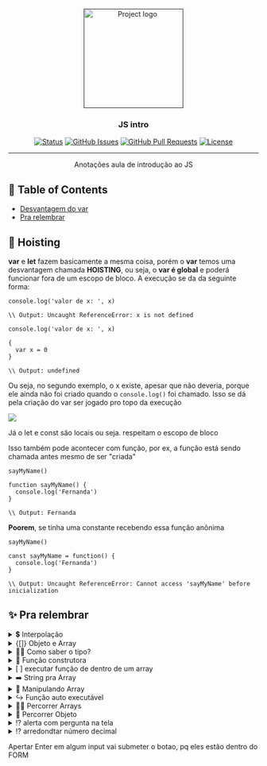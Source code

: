 <p align="center">
  <a href="" rel="noopener">
 <img width=200px height=200px src="https://upload.wikimedia.org/wikipedia/commons/thumb/6/6a/JavaScript-logo.png/800px-JavaScript-logo.png" alt="Project logo"></a>
</p>

<h3 align="center">JS intro</h3>

<div align="center">

[![Status](https://img.shields.io/badge/status-active-success.svg)]()
[![GitHub Issues](https://img.shields.io/github/issues/kylelobo/The-Documentation-Compendium.svg)](https://github.com/kylelobo/The-Documentation-Compendium/issues)
[![GitHub Pull Requests](https://img.shields.io/github/issues-pr/kylelobo/The-Documentation-Compendium.svg)](https://github.com/kylelobo/The-Documentation-Compendium/pulls)
[![License](https://img.shields.io/badge/license-MIT-blue.svg)](/LICENSE)

</div>

---

<p align="center"> Anotações aula de introdução ao JS
  <br> 
</p>

## 📝 Table of Contents

- [Desvantagem do var](#getting_started)
- [Pra relembrar](#relembrar)

## 🏁 Hoisting

<a name = "getting_started"></a>

<strong>var</strong> e <strong>let</strong> fazem basicamente a mesma coisa, porém o <strong>var</strong> temos uma desvantagem chamada <strong>HOISTING</strong>, ou seja, o <strong>var é global</strong> e poderá funcionar fora de um escopo de bloco. A execução se da da seguinte forma:

```
console.log('valor de x: ', x) 

\\ Output: Uncaught ReferenceError: x is not defined
```

```
console.log('valor de x: ', x)

{ 
  var x = 0 
} 

\\ Output: undefined
```

Ou seja, no segundo exemplo, o x existe, apesar que não deveria, porque ele ainda não foi criado quando o <code>console.log()</code> foi chamado. Isso se dá pela criação do var ser jogado pro topo da execução

<img src="https://www.tutorialsteacher.com/Content/images/js/hoisting.png">

Já o let e const são <string>locais</strong> ou seja. respeitam o escopo de bloco

Isso também pode acontecer com função, por ex, a função está sendo chamada antes mesmo de ser "criada"

```
sayMyName()

function sayMyName() {
  console.log('Fernanda')
}

\\ Output: Fernanda
```

<strong>Poorem</strong>, se tinha uma constante recebendo essa função anônima

```
sayMyName()

canst sayMyName = function() {
  console.log('Fernanda')
}

\\ Output: Uncaught ReferenceError: Cannot access 'sayMyName' before inicialization
```

## ✨ Pra relembrar

<a name = "relembrar"></a>

<details>
<summary>💲 Interpolação </summary>

Sintaxe pra relembrar 

```
console.log(' ${pessoa.nome} estuda ${pessoa.curso} ')
```

</details>

<details>
<summary>{[]} Objeto e Array </summary>

- [ Array, Array ] - 
  <span style="color: pink">colchetes</span>
- { tipo: objeto, objeto: true } -
  <span style="color: green">chaves</span>
  
  </details>

<details>
<summary>🕵️‍♀️ Como saber o tipo? </summary>

<code>
console.log( <span style="color: pink">typeof</span> variavel )
</code>
</details>

<details>
<summary>🚜 Função construtora </summary>

```
function Person(name) {
  this.name = name
  this.walk= function() {
    return this.name + " está andando"
  }
}

const mayk = new Person ("Mayk")
```

</details>

<details>
<summary>[ ] executar função de dentro de um array</summary>

```
const array = [
  "a",
  {"hey", "hou"},
  function() {
    return "alo"
  }
]

console.log(array[2]())
```

</details>

<details>
<summary>➡️ String pra Array</summary>

```
console.log(Array.from("Fernanda"))
```

</details>

<details>
<summary>🔋 Manipulando Array</summary>

- Inserir no final do array
  <code><br>techs.push("html")</code>
- Remover do final do array 
  <code><br>techs.pop()</code>
- Inserir no começo do array
  <code><br>techs.unshift("css")</code>
- Remover do começo do array
  <code><br>techs.shift()</code>
- Dividir o array de 4 posições ao meio
  <code><br>["css", "html", "react", "js"].slice(2,4)</code>
- remover um elemento especifico pelo nome
  <code><br>let index = techs.indexOf("css")<br>
  techs.splice(index, 1)</code>
  
  </details>

<details>
<summary>↪️ Função auto executável</summary>

```
(function() {
  console.log('hey')
})()
```

</details>

<details>
<summary>🏃‍♀️ Percorrer Arrays</summary>

```
for(let index of techs){
  console.log(index)
}
```

</details>
<details>
<summary>👀 Percorrer Objeto</summary>

```
for(let property in techs){
  console.log(property)
  console.log(tech[property])
}
```

</details>

<details>
<summary>⁉️ alerta com pergunta na tela</summary>

```
let nome = prompt("Qual o seu nome?")
```

</details>

<details>
<summary>⁉️ arredondtar número decimal</summary>

```
Math.round(22.454) => 22.4 (mais próximo)
Math.floor(22.454) => 22   (pra baixo)
Math.ceil(1.1) == 2        (pra cima)
```

</details>

Apertar Enter em algum input vai submeter o botao, pq eles estão dentro do FORM
